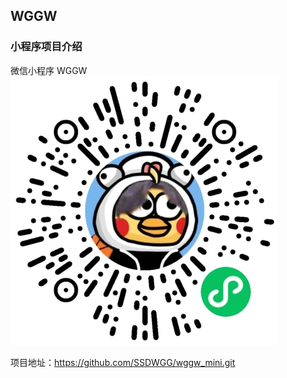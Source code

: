 ## WGGW 

### 小程序项目介绍
微信小程序 WGGW 
![wggw微信小程序码](wggwQR.png)


项目地址：https://github.com/SSDWGG/wggw_mini.git   





